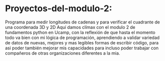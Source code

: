 # Proyectos-del-modulo-2:    
Programa para medir longitudes de cadenas y para verificar el cuadrante de una coordenada 3D y 2D
Aquí damos clímax con el modulo 2 de fundamentos python en Ucamp, con la reflexión de que hasta el momento todo va bien con mi lógica de programación, aprendiendo a validar variedad de datos de nuevas, mejores y mas legibles formas de escribir código, para asi poder también mejorar mis capacidades para incluso poder trabajar con compañeros de otras organizaciones diferentes a la mia.
